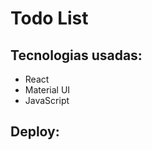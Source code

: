# Todo List


## Tecnologias usadas:
<ul>
    <li>React</li>
    <li>Material UI</li>
    <li>JavaScript</li>
</ul>

## Deploy: 